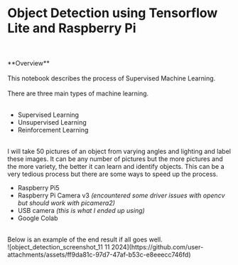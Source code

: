 # Object Detection using Tensorflow Lite and Raspberry Pi
<br>
<br>
**Overview**
<br>
<br>
This notebook describes the process of Supervised Machine Learning.
<br>
<br>
There are three main types of machine learning.
<br>
<br>

*   Supervised Learning
*   Unsupervised Learning
*   Reinforcement Learning
<br><br>

I will take 50 pictures of an object from varying angles and lighting and label these images. It can be any number of pictures but the more pictures and the more variety, the better it can learn and identify objects. This can be a very tedious process but there are some ways to speed up the process.


*   Raspberry Pi5
*   Raspberry Pi Camera v3 *(encountered some driver issues with opencv but should work with picamera2)*
*   USB camera *(this is what I ended up using)*
*   Google Colab
<br>
Below is an example of the end result if all goes well.
<br>
![object_detection_screenshot_11 11 2024](https://github.com/user-attachments/assets/ff9da81c-97d7-47af-b53c-e8eeecc746fd)
